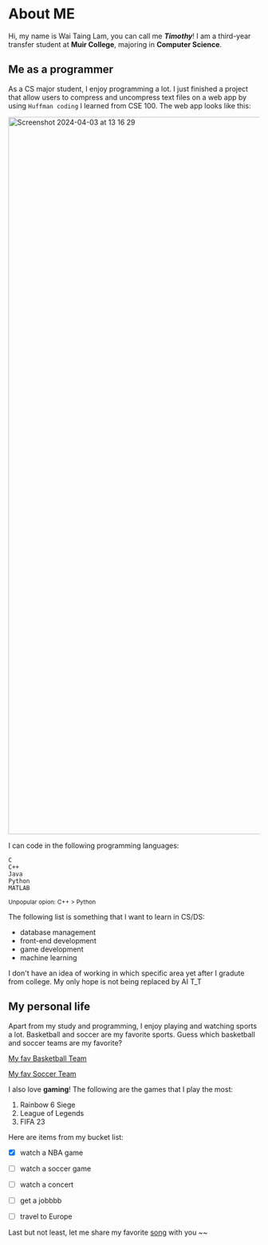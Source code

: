 # About ME

Hi, my name is Wai Taing Lam, you can call me ***Timothy***! I am a third-year transfer student at **Muir College**, majoring in **Computer Science**.

## Me as a programmer
As a CS major student, I enjoy programming a lot. I just finished a project that allow users to compress and uncompress text files on a web app by using `Huffman coding` I learned from CSE 100. The web app looks like this:

<img width="1439" alt="Screenshot 2024-04-03 at 13 16 29" src="https://github.com/TimothyLam727/CSE-110/assets/146874935/a9d046ae-348f-4367-8cae-e6a17152a484">




I can code in the following programming languages:
```
C
C++
Java
Python
MATLAB
```
<sub>Unpopular opion: C++ > Python</sub>

The following list is something that I want to learn in CS/DS:

- database management
- front-end development
- game development
- machine learning

I don't have an idea of working in which specific area yet after I gradute from college. My only hope is not being replaced by AI T_T

## My personal life
Apart from my study and programming, I enjoy playing and watching sports a lot. Basketball and soccer are my favorite sports. Guess which basketball and soccer teams are my favorite?

[My fav Basketball Team](pic2.jpg)

[My fav Soccer Team](tot_son.jpeg)


I also love **gaming**! The following are the games that I play the most:
1. Rainbow 6 Siege
2. League of Legends
3. FIFA 23


Here are items from my bucket list:
- [x] watch a NBA game
- [ ] watch a soccer game
- [ ] watch a concert
- [ ] get a jobbbb
- [ ] travel to Europe



Last but not least, let me share my favorite [song](https://www.youtube.com/watch?v=dQw4w9WgXcQ) with you ~~
